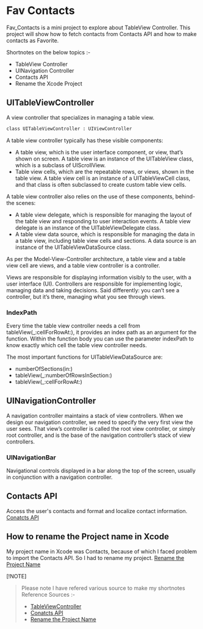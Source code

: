 # Fav Contacts
Fav_Contacts is a mini project to explore about TableView Controller.  This project  will show how to fetch contacts from Contacts API and how to make contacts as Favorite. 

Shortnotes on the below topics :-

- TableView Controller
- UINavigation Controller
- Contacts API
- Rename the Xcode Project


## UITableViewController
A view controller that specializes in managing a table view.

```sh
class UITableViewController : UIViewController
```

A table view controller typically has these visible components:
- A table view, which is the user interface component, or view, that’s shown on screen. A table view is an instance of the UITableView class, which is a subclass of UIScrollView.
-  Table view cells, which are the repeatable rows, or views, shown in the table view. A table view cell is an instance of a UITableViewCell class, and that class is often subclassed to create custom table view cells.

A table view controller also relies on the use of these components, behind-the scenes:
- A table view delegate, which is responsible for managing the layout of the table view and responding to user interaction events. A table view delegate is an instance of the UITableViewDelegate class.
- A table view data source, which is responsible for managing the data in a table view, including table view cells and sections. A data source is an instance of the UITableViewDataSource class.

As per the Model-View-Controller architecture, a table view and a table view cell are views, and a table view controller is a controller.

Views are responsible for displaying information visibly to the user, with a user interface (UI). Controllers are responsible for implementing logic, managing data and taking decisions. Said differently: you can’t see a controller, but it’s there, managing what you see through views.



### IndexPath
Every time the table view controller needs a cell from tableView(_:cellForRowAt:), it provides an index path as an argument for the function. Within the function body you can use the parameter indexPath to know exactly which cell the table view controller needs.    


The most important functions for UITableViewDataSource are:
-    numberOfSections(in:)
-    tableView(_:numberOfRowsInSection:)
-    tableView(_:cellForRowAt:)


## UINavigationController
A navigation controller maintains a stack of view controllers. When we design our navigation controller, we need to specify the very first view the user sees. That view’s controller is called the root view controller, or simply root controller, and is the base of the navigation controller’s stack of view controllers.

### UINavigationBar
Navigational controls displayed in a bar along the top of the screen, usually in conjunction with a navigation controller.

## Contacts API 
Access the user's contacts and format and localize contact information.
[Conatcts API](https://developer.apple.com/documentation/contacts)

## How to rename the Project name in Xcode
My project name in Xcode was Contacts, because of which I faced problem to import the Contacts API. So I had to rename my project.
[Rename the Project Name](https://stackoverflow.com/questions/33370175/how-do-i-completely-rename-an-xcode-project-i-e-inclusive-of-folders)

[!NOTE]

>Please note I have refered various source to make my shortnotes
> Reference Sources :-
> - [TableViewController](https://learnappmaking.com/table-view-controller-uitableviewcontroller-how-to/)
> - [Conatcts API](https://developer.apple.com/documentation/contacts)
> - [Rename the Project Name](https://stackoverflow.com/questions/33370175/how-do-i-completely-rename-an-xcode-project-i-e-inclusive-of-folders)


